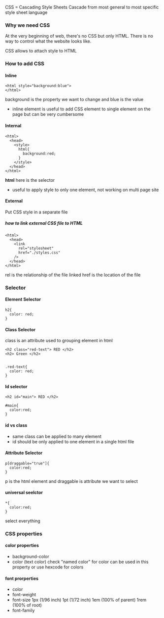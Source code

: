
CSS = Cascading Style Sheets
Cascade from most general to most specific
style sheet language

### Why we need CSS

At the very beginning of web, there's no CSS but only HTML. There is no way to control what the website looks like.

CSS allows to attach style to HTML

### How to add CSS

#### Inline

```
<html style="background:blue">
</html>
```
background is the property we want to change
and blue is the value

- inline element is useful to add CSS element to single element on the page but can be very cumbersome 

#### Internal

```
<html>
  <head>
    <style>
      html{
        background:red;
      }
    </style>
  </head>
</html>
```

<b>html</b> here is the selector
- useful to apply style to only one element, not working on multi page site
#### External

Put CSS style in a separate file

##### how to link external CSS file to HTML

```
<html>
  <head>
    <link
      rel="stylesheet"
      href="./styles.css"
	/>
  </head>
</html>
```

rel is the relationship of the file linked
href is the location of the file



### Selector

#### Element Selector
```
h2{
  color: red;
}
```

#### Class Selector

class is an attribute used to grouping element in html
```
<h2 class="red-text"> RED </h2>
<h2> Green </h2>


.red-text{
  color: red;
}
```

#### Id selector

```
<h2 id="main"> RED </h2>

#main{
  color:red;
}
```

#### id vs class
- same class can be applied to many element
- id should be only applied to one element in a single html file

#### Attribute Selector

```
p[draggable="true"]{
  color:red;
}
```

p is the html element and draggable is attribute we want to select 

#### universal seelctor

```
*{
  color:red;
}
```

select everything

### CSS properties

#### color properties
- background-color
- color (text color)
    check "named color" for color can be used in this property
    or use hexcode for colors 

#### font prorperties
- color
- font-weight
- font-size
    1px (1/96 inch)
    1pt (1/72 inch)
    1em (100% of parent)
    1rem (100% of root)
- font-family